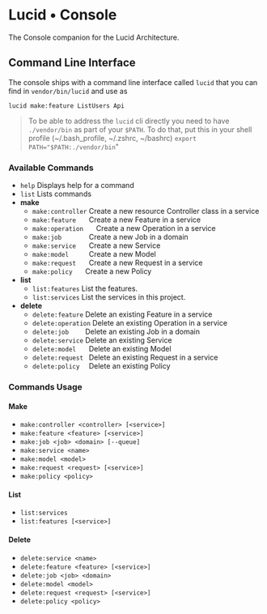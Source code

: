 # Lucid • Console
The Console companion for the Lucid Architecture.

## Command Line Interface
The console ships with a command line interface called `lucid` that you can find in `vendor/bin/lucid` and use as
```
lucid make:feature ListUsers Api
```

> To be able to address the `lucid` cli directly you need to have `./vendor/bin` as part of your `$PATH`.
To do that, put this in your shell profile (~/.bash_profile, ~/.zshrc, ~/bashrc) `export PATH="$PATH:./vendor/bin`"

### Available Commands

- `help`             Displays help for a command
- `list`             Lists commands
- **make**
  - `make:controller`  Create a new resource Controller class in a service
  - `make:feature   `  Create a new Feature in a service
  - `make:operation   ` Create a new Operation in a service
  - `make:job       `  Create a new Job in a domain
  - `make:service   `  Create a new Service
  - `make:model     `  Create a new Model
  - `make:request   `  Create a new Request in a service
  - `make:policy   `   Create a new Policy
- **list**
  - `list:features`    List the features.
  - `list:services`    List the services in this project.
- **delete**
  - `delete:feature`   Delete an existing Feature in a service
  - `delete:operation`  Delete an existing Operation in a service
  - `delete:job    `   Delete an existing Job in a domain
  - `delete:service`   Delete an existing Service
  - `delete:model   `  Delete an existing Model
  - `delete:request `  Delete an existing Request in a service
  - `delete:policy  `  Delete an existing Policy

### Commands Usage

#### Make
- `make:controller <controller> [<service>]`
- `make:feature <feature> [<service>]`
- `make:job <job> <domain> [--queue]`
- `make:service <name>`
- `make:model <model>`
- `make:request <request> [<service>]`
- `make:policy <policy>`

#### List
- `list:services`
- `list:features [<service>]`

#### Delete
- `delete:service <name>`
- `delete:feature <feature> [<service>]`
- `delete:job <job> <domain>`
- `delete:model <model>`
- `delete:request <request> [<service>]`
- `delete:policy <policy>`

